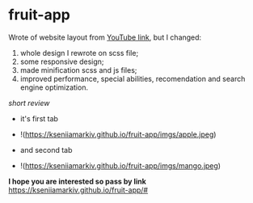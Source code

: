# fruit-app

Wrote of website layout from [YouTube link](https://www.youtube.com/watch?v=zpKkuKV3KLE&t=1109s), but I changed:
1. whole design I rewrote on scss file;
2. some responsive design;
3. made minification scss and js files;
4. improved performance, special abilities, recomendation and search engine optimization.

*short review*

- it's first tab
- !(https://kseniiamarkiv.github.io/fruit-app/imgs/apple.jpeg)

- and second tab
- !(https://kseniiamarkiv.github.io/fruit-app/imgs/mango.jpeg)

**I hope you are interested so pass by link** https://kseniiamarkiv.github.io/fruit-app/#
